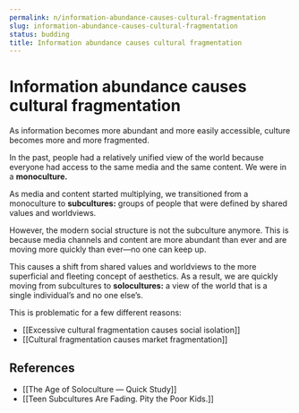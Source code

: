 ```yaml
---
permalink: n/information-abundance-causes-cultural-fragmentation
slug: information-abundance-causes-cultural-fragmentation
status: budding
title: Information abundance causes cultural fragmentation
---
```

# Information abundance causes cultural fragmentation

As information becomes more abundant and more easily accessible, culture becomes more and more fragmented.

In the past, people had a relatively unified view of the world because everyone had access to the same media and the same content. We were in a **monoculture.**

As media and content started multiplying, we transitioned from a monoculture to **subcultures:** groups of people that were defined by shared values and worldviews.

However, the modern social structure is not the subculture anymore. This is because media channels and content are more abundant than ever and are moving more quickly than ever—no one can keep up.

This causes a shift from shared values and worldviews to the more superficial and fleeting concept of aesthetics. As a result, we are quickly moving from subcultures to **solocultures:** a view of the world that is a single individual’s and no one else’s.

This is problematic for a few different reasons:

- [[Excessive cultural fragmentation causes social isolation]]
- [[Cultural fragmentation causes market fragmentation]]

## References

- [[The Age of Soloculture — Quick Study]]
- [[Teen Subcultures Are Fading. Pity the Poor Kids.]]
